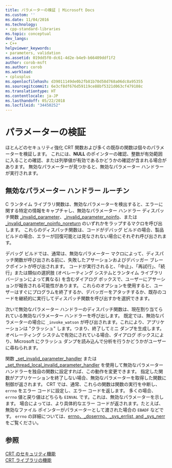 ```yaml
---
title: パラメーターの検証 | Microsoft Docs
ms.custom: ''
ms.date: 11/04/2016
ms.technology:
- cpp-standard-libraries
ms.topic: conceptual
dev_langs:
- C++
helpviewer_keywords:
- parameters, validation
ms.assetid: 019dd5f0-dc61-4d2e-b4e9-b66409ddf1f2
author: corob-msft
ms.author: corob
ms.workload:
- cplusplus
ms.openlocfilehash: d39011149de0b2fb81b70d58d768a06dc8a95355
ms.sourcegitcommit: 6e3cf8df676d59119ce88bf5321d063cf479108c
ms.translationtype: HT
ms.contentlocale: ja-JP
ms.lasthandoff: 05/22/2018
ms.locfileid: "34450252"
---
```

# <a name="parameter-validation"></a>パラメーターの検証
ほとんどのセキュリティ強化 CRT 関数および多くの既存の関数は個々のパラメーターを検証します。 これには、**NULL** のポインターの確認、整数が有効範囲に入ることの確認、または列挙値が有効であるかどうかの確認が含まれる場合があります。 無効なパラメーターが見つかると、無効なパラメーター ハンドラーが実行されます。  
  
## <a name="invalid-parameter-handler-routine"></a>無効なパラメーター ハンドラー ルーチン  
 C ランタイム ライブラリ関数は、無効なパラメーターを検出すると、エラーに関する特定の情報をキャプチャし、無効なパラメーター ハンドラー ディスパッチ関数 [_invalid_parameter](../c-runtime-library/reference/invalid-parameter-functions.md)、[_invalid_parameter_noinfo](../c-runtime-library/reference/invalid-parameter-functions.md)、または [_invalid_parameter_noinfo_noreturn](../c-runtime-library/reference/invalid-parameter-functions.md) のいずれかをラップするマクロを呼び出します。 これらのディスパッチ関数は、コードがデバッグ ビルドの場合、製品ビルドの場合、エラーが回復可能とは見なされない場合にそれぞれ呼び出されます。 
 
 デバッグ ビルドでは、通常は、無効なパラメーター マクロによって、ディスパッチ関数が呼び出される前に、失敗したアサーションおよびデバッガー ブレークポイントが呼び出されます。 コードが実行されると、「中止」、「再試行」、「続行」または類似の選択肢 (オペレーティング システムとランタイム ライブラリ バージョンによって異なる) を含むダイアログ ボックスで、ユーザーにアサーションが報告される可能性があります。 これらのオプションを使用すると、ユーザーはすぐにプログラムを終了するか、デバッガーをアタッチするか、既存のコードを継続的に実行してディスパッチ関数を呼び出すかを選択できます。 
 
 次いで無効なパラメーター ハンドラーのディスパッチ関数は、現在割り当てられている無効なパラメーター ハンドラーを呼び出します。 既定では、無効なパラメーターの場合に `_invoke_watson` が呼び出されます。これにより、アプリケーションは "クラッシュ" します。つまり、終了してミニ ダンプを生成します。 オペレーティング システムで有効にされている場合、ダイアログ ボックスにより、Microsoft にクラッシュ ダンプを読み込んで分析を行うかどうかがユーザーに尋ねられます。   
  
 関数 [_set_invalid_parameter_handler](../c-runtime-library/reference/set-invalid-parameter-handler-set-thread-local-invalid-parameter-handler.md) または [_set_thread_local_invalid_parameter_handler](../c-runtime-library/reference/set-invalid-parameter-handler-set-thread-local-invalid-parameter-handler.md) を使用して無効なパラメーター ハンドラーを独自の関数に設定すれば、この動作を変更できます。 指定した関数がアプリケーションを終了しない場合、無効なパラメーターを取得した関数に制御が返されます。 CRT では、通常、これらの関数は関数の実行を中断し、`errno` をエラー コードに設定し、エラー コードを返します。 多くの場合、`errno` 値と戻り値はどちらも `EINVAL` です。これは、無効なパラメーターを示します。 場合によっては、より具体的なエラー コードが返されます。たとえば、無効なファイル ポインターがパラメーターとして渡された場合の `EBADF` などです。 `errno` の詳細については、[errno、_doserrno、_sys_errlist, and _sys_nerr](../c-runtime-library/errno-doserrno-sys-errlist-and-sys-nerr.md) をご覧ください。  
  
## <a name="see-also"></a>参照  
 [CRT のセキュリティ機能](../c-runtime-library/security-features-in-the-crt.md)   
 [CRT ライブラリの機能](../c-runtime-library/crt-library-features.md)